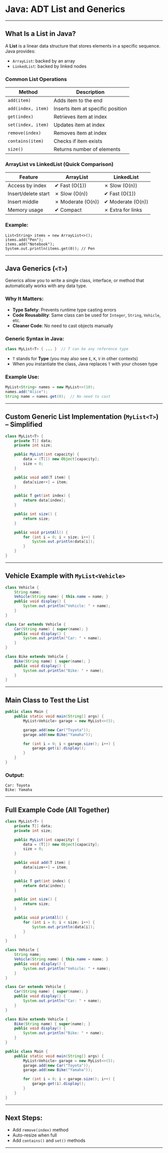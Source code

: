 # Java: ADT List and Generics

---

## What Is a List in Java?

A **List** is a linear data structure that stores elements in a specific sequence. Java provides:

* `ArrayList`: backed by an array
* `LinkedList`: backed by linked nodes

### Common List Operations

| Method             | Description                       |
| ------------------ | --------------------------------- |
| `add(item)`        | Adds item to the end              |
| `add(index, item)` | Inserts item at specific position |
| `get(index)`       | Retrieves item at index           |
| `set(index, item)` | Updates item at index             |
| `remove(index)`    | Removes item at index             |
| `contains(item)`   | Checks if item exists             |
| `size()`           | Returns number of elements        |

### ArrayList vs LinkedList (Quick Comparison)

| Feature             | ArrayList         | LinkedList        |
| ------------------- | ----------------- | ----------------- |
| Access by index     | ✔ Fast (O(1))     | ✗ Slow (O(n))     |
| Insert/delete start | ✗ Slow (O(n))     | ✔ Fast (O(1))     |
| Insert middle       | ✗ Moderate (O(n)) | ✔ Moderate (O(n)) |
| Memory usage        | ✔ Compact         | ✗ Extra for links |

### Example:

```javajava
List<String> items = new ArrayList<>();
items.add("Pen");
items.add("Notebook");
System.out.println(items.get(0)); // Pen
```

---
## Java Generics (`<T>`)

Generics allow you to write a single class, interface, or method that automatically works with any data type.

### Why It Matters:

* **Type Safety**: Prevents runtime type casting errors
* **Code Reusability**: Same class can be used for `Integer`, `String`, `Vehicle`, etc.
* **Cleaner Code**: No need to cast objects manually

### Generic Syntax in Java:

```java
class MyList<T> { ... }  // T can be any reference type
```

* `T` stands for **Type** (you may also see `E`, `K`, `V` in other contexts)
* When you instantiate the class, Java replaces `T` with your chosen type

### Example Use:

```java
MyList<String> names = new MyList<>(10);
names.add("Alice");
String name = names.get(0);  // No need to cast
```

---

## Custom Generic List Implementation (`MyList<T>`) – Simplified

```java
class MyList<T> {
    private T[] data;
    private int size;

    public MyList(int capacity) {
        data = (T[]) new Object[capacity];
        size = 0;
    }

    public void add(T item) {
        data[size++] = item;
    }

    public T get(int index) {
        return data[index];
    }

    public int size() {
        return size;
    }

    public void printAll() {
        for (int i = 0; i < size; i++) {
            System.out.println(data[i]);
        }
    }
}
```

---

## Vehicle Example with `MyList<Vehicle>`

```java
class Vehicle {
    String name;
    Vehicle(String name) { this.name = name; }
    public void display() {
        System.out.println("Vehicle: " + name);
    }
}

class Car extends Vehicle {
    Car(String name) { super(name); }
    public void display() {
        System.out.println("Car: " + name);
    }
}

class Bike extends Vehicle {
    Bike(String name) { super(name); }
    public void display() {
        System.out.println("Bike: " + name);
    }
}
```

---

## Main Class to Test the List

```java
public class Main {
    public static void main(String[] args) {
        MyList<Vehicle> garage = new MyList<>(5);

        garage.add(new Car("Toyota"));
        garage.add(new Bike("Yamaha"));

        for (int i = 0; i < garage.size(); i++) {
            garage.get(i).display();
        }
    }
}
```

### Output:

```
Car: Toyota
Bike: Yamaha
```


---

## Full Example Code (All Together)

```java
class MyList<T> {
    private T[] data;
    private int size;

    public MyList(int capacity) {
        data = (T[]) new Object[capacity];
        size = 0;
    }

    public void add(T item) {
        data[size++] = item;
    }

    public T get(int index) {
        return data[index];
    }

    public int size() {
        return size;
    }

    public void printAll() {
        for (int i = 0; i < size; i++) {
            System.out.println(data[i]);
        }
    }
}

class Vehicle {
    String name;
    Vehicle(String name) { this.name = name; }
    public void display() {
        System.out.println("Vehicle: " + name);
    }
}

class Car extends Vehicle {
    Car(String name) { super(name); }
    public void display() {
        System.out.println("Car: " + name);
    }
}

class Bike extends Vehicle {
    Bike(String name) { super(name); }
    public void display() {
        System.out.println("Bike: " + name);
    }
}

public class Main {
    public static void main(String[] args) {
        MyList<Vehicle> garage = new MyList<>(5);
        garage.add(new Car("Toyota"));
        garage.add(new Bike("Yamaha"));

        for (int i = 0; i < garage.size(); i++) {
            garage.get(i).display();
        }
    }
}
```

---

## Next Steps:

* Add `remove(index)` method
* Auto-resize when full
* Add `contains()` and `set()` methods

---



